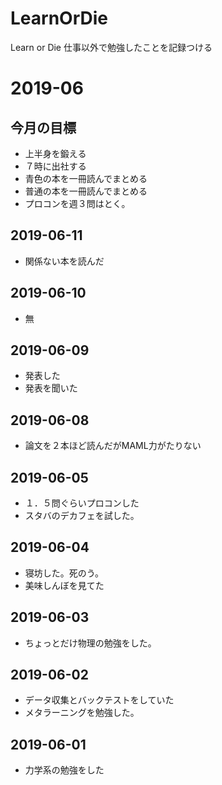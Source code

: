 # LearnOrDie
Learn or Die 仕事以外で勉強したことを記録つける

# 2019-06

## 今月の目標
- 上半身を鍛える
- ７時に出社する
- 青色の本を一冊読んでまとめる
- 普通の本を一冊読んでまとめる
- プロコンを週３問はとく。

## 2019-06-11
- 関係ない本を読んだ

## 2019-06-10
- 無

## 2019-06-09
- 発表した
- 発表を聞いた

## 2019-06-08
- 論文を２本ほど読んだがMAML力がたりない

## 2019-06-05
- １．５問ぐらいプロコンした
- スタバのデカフェを試した。

## 2019-06-04
- 寝坊した。死のう。
- 美味しんぼを見てた

## 2019-06-03
- ちょっとだけ物理の勉強をした。

## 2019-06-02
- データ収集とバックテストをしていた
- メタラーニングを勉強した。

## 2019-06-01
- 力学系の勉強をした
